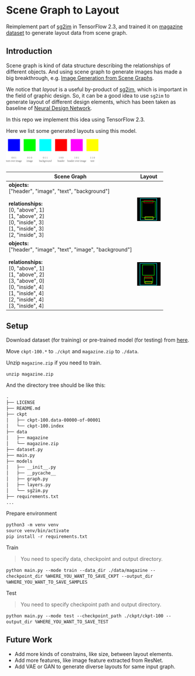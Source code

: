 # Scene Graph to Layout

Reimplement part of [sg2im](https://github.com/google/sg2im) in TensorFlow 2.3, 
and trained it on [magazine dataset](https://xtqiao.com/projects/content_aware_layout/) to generate layout data from scene graph.  

## Introduction  

Scene graph is kind of data structure describing the relationships of different objects. And using scene graph to generate images has made a big breakthrough, e.g. [Image Generation from Scene Graphs](https://arxiv.org/abs/1804.01622).  

We notice that *layout* is a useful by-product of [sg2im](https://github.com/google/sg2im), which is important in the field of graphic design. So, it can be a good idea to use `sg2im` to generate layout of different design elements, which has been taken as baseline of [Neural Design Network](https://arxiv.org/abs/1912.09421).  

In this repo we implement this idea using TensorFlow 2.3.  

Here we list some generated layouts using this model.  

<img src='./result/colormap.png' width="50%" />  

| Scene Graph | Layout |  
| --- | --- |  
| **objects:**<br/>["header", "image", "text", "background"]<br /><br />**relationships:**<br />[0, "above", 1]<br />[1, "above", 2]<br /> [0, "inside", 3]<br />[1, "inside", 3]<br />[2, "inside", 3] | ![layout1](./result/test_0.png) |  
| **objects:**<br />["header", "image", "text", "image", "background"]<br /><br />**relationships:**<br />[0, "above", 1]<br />[1, "above", 2]<br />[3, "above", 0]<br />[0, "inside", 4]<br />[1, "inside", 4]<br />[2, "inside", 4]<br />[3, "inside", 4] | ![layout2](./result/test_1.png) |  

## Setup  

Download dataset (for training) or pre-trained model (for testing) from [here](https://drive.google.com/drive/folders/15-I89_qsvPqXj8G35nBwTADgt9BhSuef?usp=sharing).  

Move `ckpt-100.*` to `./ckpt` and `magazine.zip` to `./data`.  

Unzip `magazine.zip` if you need to train.  

```shell
unzip magazine.zip
```

And the directory tree should be like this:  

```shell
.
├── LICENSE
├── README.md
├── ckpt
│   ├── ckpt-100.data-00000-of-00001
│   └── ckpt-100.index
├── data
│   ├── magazine
│   └── magazine.zip
├── dataset.py
├── main.py
├── models
│   ├── __init__.py
│   ├── __pycache__
│   ├── graph.py
│   ├── layers.py
│   └── sg2im.py
├── requirements.txt
...
```

Prepare environment  

```shell
python3 -m venv venv
source venv/bin/activate
pip install -r requirements.txt
```

Train  

> You need to specify data, checkpoint and output directory.  

```shell
python main.py --mode train --data_dir ./data/magazine --checkpoint_dir %WHERE_YOU_WANT_TO_SAVE_CKPT --output_dir %WHERE_YOU_WANT_TO_SAVE_SAMPLES
```

Test  

> You need to specify checkpoint path and output directory.  

```shell
python main.py --mode test --checkpoint_path ./ckpt/ckpt-100 --output_dir %WHERE_YOU_WANT_TO_SAVE_TEST
```

## Future Work  

- Add more kinds of constrains, like size, between layout elements.  
- Add more features, like image feature extracted from ResNet.  
- Add VAE or GAN to generate diverse layouts for same input graph.
